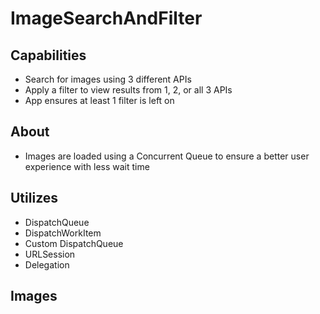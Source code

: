# ImageSearchAndFilter


## Capabilities
- Search for images using 3 different APIs
- Apply a filter to view results from 1, 2, or all 3 APIs
- App ensures at least 1 filter is left on

## About
- Images are loaded using a Concurrent Queue to ensure a better user experience with less wait time

## Utilizes
- DispatchQueue
- DispatchWorkItem
- Custom DispatchQueue
- URLSession
- Delegation

## Images
